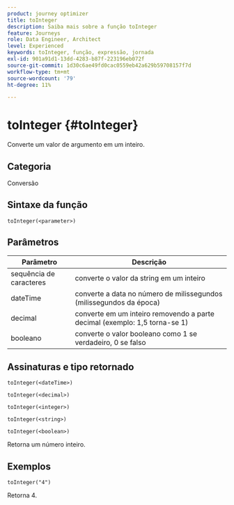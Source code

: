 ```yaml
---
product: journey optimizer
title: toInteger
description: Saiba mais sobre a função toInteger
feature: Journeys
role: Data Engineer, Architect
level: Experienced
keywords: toInteger, função, expressão, jornada
exl-id: 901a91d1-13dd-4283-b87f-223196eb072f
source-git-commit: 1d30c6ae49fd0cac0559eb42a629b59708157f7d
workflow-type: tm+mt
source-wordcount: '79'
ht-degree: 11%

---
```


# toInteger {#toInteger}

Converte um valor de argumento em um inteiro.

## Categoria

Conversão

## Sintaxe da função

`toInteger(<parameter>)`

## Parâmetros

| Parâmetro | Descrição |
|--- |--- |
| sequência de caracteres | converte o valor da string em um inteiro |
| dateTime | converte a data no número de milissegundos (milissegundos da época) |
| decimal | converte em um inteiro removendo a parte decimal (exemplo: 1,5 torna-se 1) |
| booleano | converte o valor booleano como 1 se verdadeiro, 0 se falso |

## Assinaturas e tipo retornado

`toInteger(<dateTime>)`

`toInteger(<decimal>)`

`toInteger(<integer>)`

`toInteger(<string>)`

`toInteger(<boolean>)`

Retorna um número inteiro.

## Exemplos

`toInteger("4")`

Retorna 4.
